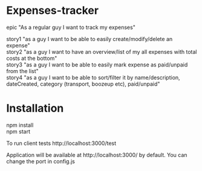 Expenses-tracker
================

epic "As a regular guy I want to track my expenses"

story1 "as a guy I want to be able to easily create/modify/delete an expense"<br/>
story2 "as a guy I want to have an overview/list of my all expenses with total costs at the bottom"<br/>
story3 "as a guy I want to be able to easily mark expense as paid/unpaid from the list"<br/>
story4 "as a guy I want to be able to sort/filter it by name/description, dateCreated, category (transport, boozeup etc), paid/unpaid"<br/>

Installation
============

npm install<br />
npm start<br />

To run client tests
http://localhost:3000/test

Application will be available at http://localhost:3000/ by default. You can change the port in config.js